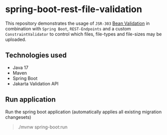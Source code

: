 # spring-boot-rest-file-validation

This repository demonstrates the usage of `JSR-303` [Bean Validation](https://beanvalidation.org/1.0/spec/) in
combination with `Spring Boot`, `REST-Endpoints` and a custom `ConstraintValidator` to control which files, file-types
and file-sizes may be uploaded.

## Technologies used

- Java 17
- Maven
- Spring Boot
- Jakarta Validation API

## Run application

Run the spring boot application (automatically applies all existing migration changesets)
> ./mvnw spring-boot:run
